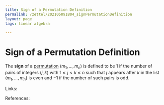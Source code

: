 ```yaml
---
title: Sign of a Permutation Definition
permalink: /zettel/202105091804_signPermutationDefinition
layout: page
tags: linear algebra

---
```

# Sign of a Permutation Definition

The **sign** of a [permutation](202105091800_permutationDefinition) $(m_1, \ldots, m_n)$ is defined to be 
1 if the number of pairs of integers $(j,k)$ with $1 \leq j < k \leq n$ such that $j$ appears after $k$ in the list
$(m_1, \ldots, m_n)$ is even and $-1$ if the number of such pairs is odd.

Links: 

References: 

